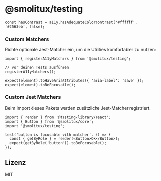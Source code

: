 # @smolitux/testing

<!-- truncated earlier content-->
```tsx
const hasContrast = a11y.hasAdequateColorContrast('#ffffff', '#2563eb', false);
```

### Custom Matchers

Richte optionale Jest-Matcher ein, um die Utilities komfortabler zu nutzen:

```tsx
import { registerA11yMatchers } from '@smolitux/testing';

// vor deinen Tests ausführen
registerA11yMatchers();

expect(element).toHaveAriaAttributes({ 'aria-label': 'save' });
expect(element).toBeFocusable();
```

### Custom Jest Matchers

Beim Import dieses Pakets werden zusätzliche Jest-Matcher registriert.

```tsx
import { render } from '@testing-library/react';
import { Button } from '@smolitux/core';
import '@smolitux/testing';

test('button is focusable with matcher', () => {
  const { getByRole } = render(<Button>Ok</Button>);
  expect(getByRole('button')).toBeFocusable();
});
```

## Lizenz

MIT
